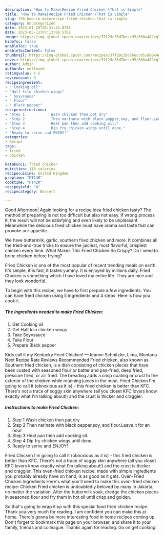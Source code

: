 ```yaml
---
description: "How to Make|Recipe Fried Chicken {That is Simple"
title: "How to Make|Recipe Fried Chicken {That is Simple"
slug: 290-how-to-makerecipe-fried-chicken-that-is-simple
category: Uncategorized
date: 2023-01-29T20:31:33.874Z
date: 2023-08-11T07:13:08.576Z
image: https://img-global.cpcdn.com/recipes/37f29c35d7becc95/680x482cq70/fried-chicken-recipe-main-photo.jpg
hideToc: false
enableToc: true
enableTocContent: false
thumbnail: https://img-global.cpcdn.com/recipes/37f29c35d7becc95/680x482cq70/fried-chicken-recipe-main-photo.jpg
cover: https://img-global.cpcdn.com/recipes/37f29c35d7becc95/680x482cq70/fried-chicken-recipe-main-photo.jpg
author: Admin
authorAv: notfound
ratingvalue: 4.5
reviewcount: 9
recipeingredient:
- " Cooking oil"
- "Half kilo chicken wings"
- " Soyvsauce"
- " Flour"
- " Black pepper"
recipeinstructions:
- "Step 1            Wash chicken then.pat dry"
- "Step 2            Then narinate with black pepper,soy, and flour.Leave.it for an hour"
- "Step 3            Heat pan then add cooking oil."
- "Step 4            Dip fry chicken wings until done."
- "Ready to serve and ENJOY!"
categories:
- Recipe
tags:
- fried
- chicken

katakunci: fried chicken 
nutrition: 110 calories
recipecuisine: United Kingdom
preptime: "PT14M"
cooktime: "PT42M"
recipeyield: "4"
recipecategory: Dessert

---
```



Good Afternoon| Again looking for a recipe idea fried chicken tasty? The method of preparing is not too difficult but also not easy. If wrong process it, the result will not be satisfying and even likely to be unpleasant. Meanwhile the delicious fried chicken must have aroma and taste that can provoke our appetite.





We have buttermilk, garlic, southern fried chicken and more. It combines all the tried-and-true tricks to ensure the juiciest, most flavorful, crispiest chicken every time. What Makes This Fried Chicken So Crispy? Do I need to brine chicken before frying?

Fried Chicken is one of the most popular of recent trending meals on earth. It's simple, it is fast, it tastes yummy. It is enjoyed by millions daily. Fried Chicken is something which I have loved my entire life. They are nice and they look wonderful.


To begin with this recipe, we have to first prepare a few ingredients. You can have fried chicken using 5 ingredients and 4 steps. Here is how you cook it.

<!--inarticleads1-->

##### The ingredients needed to make Fried Chicken:

1. Get  Cooking oil
1. Get Half kilo chicken wings
1. Take  Soyvsauce
1. Take  Flour
1. Prepare  Black pepper


Kids call it my Kentucky Fried Chicken! —Jeanne Schnitzler, Lima, Montana Next Recipe Rate Reviews Recommended Fried chicken, also known as Southern fried chicken, is a dish consisting of chicken pieces that have been coated with seasoned flour or batter and pan-fried, deep fried, pressure fried, or air fried. The breading adds a crisp coating or crust to the exterior of the chicken while retaining juices in the meat. Fried Chicken I&#39;m going to call it (obnoxious as it is) - this fried chicken is better than KFC. There&#39;s not a trace of soggy skin anywhere (all you closet KFC lovers know exactly what I&#39;m talking about!) and the crust is thicker and craggier. 

<!--inarticleads2-->

##### Instructions to make Fried Chicken:

1. Step 1            Wash chicken then.pat dry
1. Step 2            Then narinate with black pepper,soy, and flour.Leave.it for an hour
1. Step 3            Heat pan then add cooking oil.
1. Step 4            Dip fry chicken wings until done.
1. Ready to serve and ENJOY!

Fried Chicken I&#39;m going to call it (obnoxious as it is) - this fried chicken is better than KFC. There&#39;s not a trace of soggy skin anywhere (all you closet KFC lovers know exactly what I&#39;m talking about!) and the crust is thicker and craggier. This oven-fried chicken recipe, made with simple ingredients you probably already have on hand, is as good as it gets. Oven-Fried Chicken Ingredients Here&#39;s what you&#39;ll need to make this oven-fried chicken recipe: Chicken Fried chicken is undoubtedly beloved by many in Jakarta, no matter the variation. After the buttermilk soak, dredge the chicken pieces in seasoned flour and fry them in hot oil until crisp and golden. 

So that's going to wrap it up with this special food fried chicken recipe. Thank you very much for reading. I am confident you can make this at home. There's gonna be more interesting food in home recipes coming up. Don't forget to bookmark this page on your browser, and share it to your family, friends and colleague. Thanks again for reading. Go on get cooking!
